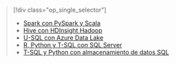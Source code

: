 > [!div class="op_single_selector"]
> * [Spark con PySpark y Scala](../articles/machine-learning/team-data-science-process/walkthroughs-spark.md)
> * [Hive con HDInsight Hadoop](../articles/machine-learning/team-data-science-process/walkthroughs-hdinsight-hadoop.md)
> * [U-SQL con Azure Data Lake](../articles/machine-learning/team-data-science-process/walkthroughs-azure-data-lake.md)
> * [R, Python y T-SQL con SQL Server](../articles/machine-learning/team-data-science-process/walkthroughs-sql-server.md)
> * [T-SQL y Python con almacenamiento de datos SQL](../articles/machine-learning/team-data-science-process/walkthroughs-sql-data-warehouse.md)
> 
> 

